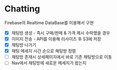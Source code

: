 # Chatting
Firebase의 Realtime DataBase를 이용해서 구현

- [x] 채팅방 생성 - 즉시 구매/판매 & 가격 제시 수락했을 경우
- [x] 이미지 전송 - API를 이용해 리사이즈 후 S3에 저장
- [x] 채팅방 나가기
- [x] 채팅 메세지 시간 순으로 채팅방 정렬
- [ ] 채팅방 존재시 상세페이지에서 바로 기존 채팅방으로 이동
- [ ] Nav에서 채팅방에 새로운 메세지가 왔는지 
